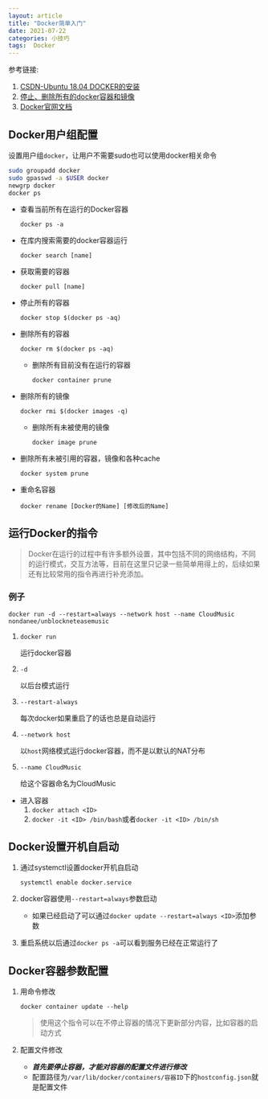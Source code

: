 ```yaml
---
layout: article
title: "Docker简单入门"
date: 2021-07-22
categories: 小技巧 
tags:  Docker
---
```


参考链接:

1. [CSDN-Ubuntu 18.04 DOCKER的安装](https://blog.csdn.net/weixin_44070676/article/details/106942848)
2. [停止、删除所有的docker容器和镜像](https://colobu.com/2018/05/15/Stop-and-remove-all-docker-containers-and-images)
3. [Docker官网文档](https://docs.docker.com/)

## Docker用户组配置

设置用户组`docker`，让用户不需要sudo也可以使用docker相关命令

   ```bash
   sudo groupadd docker
   sudo gpasswd -a $USER docker
   newgrp docker
   docker ps
   ```

* 查看当前所有在运行的Docker容器

  `docker ps -a`

* 在库内搜索需要的docker容器运行

  `docker search [name]`

* 获取需要的容器

  `docker pull [name]`

* 停止所有的容器

  `docker stop $(docker ps -aq)`

* 删除所有的容器

  `docker rm $(docker ps -aq)`

  * 删除所有目前没有在运行的容器

    `docker container prune`

* 删除所有的镜像

  `docker rmi $(docker images -q)`

  * 删除所有未被使用的镜像

    `docker image prune`

* 删除所有未被引用的容器，镜像和各种cache

  `docker system prune`
  
* 重命名容器

  ```shell
  docker rename [Docker的Name] [修改后的Name]
  ```

## 运行Docker的指令

> Docker在运行的过程中有许多额外设置，其中包括不同的网络结构，不同的运行模式，交互方法等，目前在这里只记录一些简单用得上的，后续如果还有比较常用的指令再进行补充添加。

### 例子

`docker run -d --restart=always --network host --name CloudMusic nondanee/unblockneteasemusic`

1. `docker run`

   运行docker容器

2. `-d`

   以后台模式运行

3. `--restart-always`

   每次docker如果重启了的话也总是自动运行

4. `--network host`

   以`host`网络模式运行docker容器，而不是以默认的NAT分布

5. `--name CloudMusic`

   给这个容器命名为CloudMusic

* 进入容器
  1. `docker attach <ID>`
  2. `docker -it <ID> /bin/bash`或者`docker -it <ID> /bin/sh`

## Docker设置开机自启动

1. 通过systemctl设置docker开机自启动

   `systemctl enable docker.service`

2. docker容器使用`--restart=always`参数启动

   * 如果已经启动了可以通过`docker update --restart=always <ID>`添加参数

3. 重启系统以后通过`docker ps -a`可以看到服务已经在正常运行了

## Docker容器参数配置

1. 用命令修改

   ```shell
   docker container update --help
   ```

   > 使用这个指令可以在不停止容器的情况下更新部分内容，比如容器的启动方式

2. 配置文件修改

   * ***首先要停止容器，才能对容器的配置文件进行修改***
   * 配置路径为`/var/lib/docker/containers/容器ID`下的`hostconfig.json`就是配置文件
